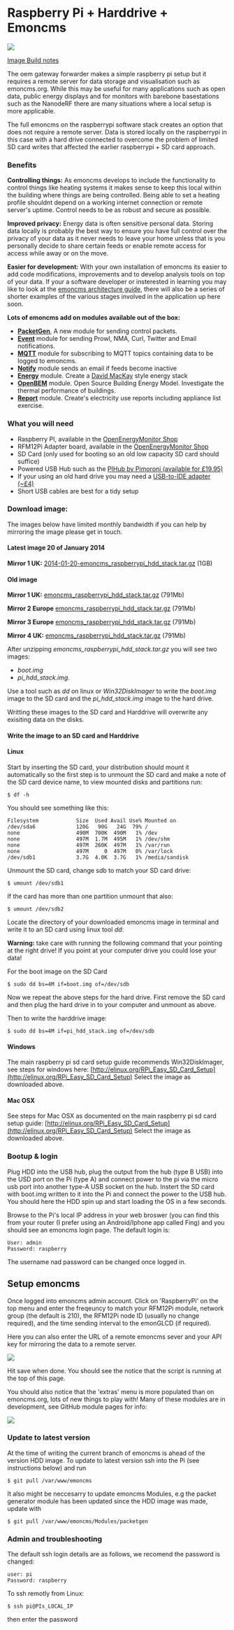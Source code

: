 # Raspberry Pi + Harddrive + Emoncms

![](files/pihdsetup.jpg)


[Image Build notes](http://emoncms.org/site/docs/raspberrypihddbuild)

The oem gateway forwarder makes a simple raspberry pi setup but it requires a remote server for data storage and visualisation such as emoncms.org. While this may be useful for many applications such as open data, public energy displays and for monitors with barebone basestations such as the NanodeRF there are many situations where a local setup is more applicable. 

The full emoncms on the raspberrypi software stack creates an option that does not require a remote server. Data is stored locally on the raspberrypi in this case with a hard drive connected to overcome the problem of limited SD card writes that affected the earlier raspberrypi + SD card approach.

### Benefits

**Controlling things:**
As emoncms develops to include the functionality to control things like heating systems it makes sense to keep this local within the building where things are being controlled. Being able to set a heating profile shouldnt depend on a working internet connection or remote server's uptime. Control needs to be as robust and secure as possible.

**Improved privacy:**
Energy data is often sensitive personal data. Storing data locally is probably the best way to ensure you have full control over the privacy of your data as it never needs to leave your home unless that is you personally decide to share certain feeds or enable remote access for access while away or on the move.

**Easier for development:**
With your own installation of emoncms its easier to add code modifications, improvements and to develop analysis tools on top of your data. If your a software developer or insterested in learning you may like to look at the [emoncms architecture guide](http://emoncms.org/site/docs/architecture), there will also be a series of shorter examples of the various stages involved in the application up here soon.

**Lots of emoncms add on modules available out of the box:**

- [**PacketGen**](https://github.com/emoncms/packetgen), A new module for sending control packets.
- [**Event**](https://github.com/emoncms/event) module for sending Prowl, NMA, Curl, Twitter and Email notifications.
- [**MQTT**](http://github.com/elyobelyob/mqtt) module for subscribing to MQTT topics containing data to be logged to emoncms.
- [**Notify**](http://github.com/emoncms/notify) module sends an email if feeds become inactive
- [**Energy**](http://github.com/emoncms/energy) module. Create a [David MacKay](http://withouthotair.com) style energy stack
- [**OpenBEM**](http://github.com/emoncms/openbem) module. Open Source Building Energy Model. Investigate the thermal performance of buildings.
- [**Report**](http://github.com/emoncms/report) module. Create's electricity use reports including appliance list exercise.

### What you will need

- Raspberry PI, available in the [OpenEnergyMonitor Shop](http://shop.openenergymonitor.com/raspberry-pi-model-b/)
- RFM12Pi Adapter board, available in the [OpenEnergyMonitor Shop](http://shop.openenergymonitor.com/rfm12pi-v2-raspberry-pi-expansion-board/)
- SD Card (only used for booting so an old low capacity SD card should suffice)
- Powered USB Hub such as the [PIHub by Pimoroni (available for £19.95)](http://shop.pimoroni.com/products/pihub)
- If your using an old hard drive you may need a [USB-to-IDE adapter (~£4)](http://www.amazon.co.uk/gp/product/B009C6O1BM/)
- Short USB cables are best for a tidy setup


### Download image: 
The images below have limited monthly bandwidth if you can help by mirroring the image please get in touch.

#### Latest image 20 of January 2014

**Mirror 1 UK:** [2014-01-20-emoncms_raspberrypi_hdd_stack.tar.gz](http://217.9.195.228/2014-01-20-emoncms_raspberrypi_hdd_stack.zip) (1GB)

#### Old image
**Mirror 1 UK:** [emoncms_raspberrypi_hdd_stack.tar.gz](http://217.9.195.228/emoncms_raspberrypi_hdd_stack.tar.gz) (791Mb)

**Mirror 2 Europe** [emoncms_raspberrypi_hdd_stack.tar.gz](http://www.pizzacapri.dk/oem/emoncms_raspberrypi_hdd_stack.tar.gz) (791Mb)

**Mirror 3 Europe** [emoncms_raspberrypi_hdd_stack.tar.gz](http://xn--pizzalg-v1a.dk/oem/emoncms_raspberrypi_hdd_stack.tar.gz) (791Mb)

**Mirror 4 UK:** [emoncms_raspberrypi_hdd_stack.tar.gz](http://213.138.101.177/emoncms_raspberrypi_hdd_stack.tar.gz) (791Mb)

After unzipping *emoncms_raspberrypi_hdd_stack.tar.gz* you will see two images: 

- *boot.img*
- *pi_hdd_stack.img*. 

Use a tool such as *dd* on linux or *Win32DiskImager* to write the *boot.img* image to the SD card and the *pi\_hdd\_stack.img* image to the hard drive. 

Writting these images to the SD card and Harddrive will overwrite any exisiting data on the disks.

#### Write the image to an SD card and Harddrive

#### Linux

Start by inserting the SD card, your distribution should mount it automatically so the first step is to unmount the SD card and make a note of the SD card device name, to view mounted disks and partitions run:

    $ df -h

You should see something like this:

    Filesystem            Size  Used Avail Use% Mounted on
    /dev/sda6             120G   90G   24G  79% /
    none                  490M  700K  490M   1% /dev
    none                  497M  1.7M  495M   1% /dev/shm
    none                  497M  260K  497M   1% /var/run
    none                  497M     0  497M   0% /var/lock
    /dev/sdb1             3.7G  4.0K  3.7G   1% /media/sandisk

Unmount the SD card, change sdb to match your SD card drive:

    $ umount /dev/sdb1 

If the card has more than one partition unmount that also: 

    $ umount /dev/sdb2

Locate the directory of your downloaded emoncms image in terminal and write it to an SD card using linux tool *dd*:

<div class='alert alert-error'><i class='icon-fire'></i> <b>Warning:</b> take care with running the following command that your pointing at the right drive! If you point at your computer drive you could lose your data!</div>

For the boot image on the SD Card

    $ sudo dd bs=4M if=boot.img of=/dev/sdb
    
Now we repeat the above steps for the hard drive. First remove the SD card and then plug the hard drive in to your computer and unmount as above.

Then to write the harddrive image:
    
    $ sudo dd bs=4M if=pi_hdd_stack.img of=/dev/sdb

#### Windows 

The main raspberry pi sd card setup guide recommends Win32DiskImager, see steps for windows here: 
[http://elinux.org/RPi_Easy_SD_Card_Setup](http://elinux.org/RPi_Easy_SD_Card_Setup)
Select the image as downloaded above.

#### Mac OSX 

See steps for Mac OSX as documented on the main raspberry pi sd card setup guide:
[http://elinux.org/RPi_Easy_SD_Card_Setup](http://elinux.org/RPi_Easy_SD_Card_Setup)
Select the image as downloaded above.

### Bootup & login

Plug HDD into the USB hub, plug the output from the hub (type B USB) into the USD port on the Pi (type A) and connect power to the pi via the micro usb port into another type-A USB socket on the hub. Instert the SD card with boot.img written to it into the Pi and connect the power to the USB hub. You should here the HDD spin up and start loading the OS in a few seconds. 

Browse to the Pi's local IP address in your web broswer (you can find this from your router (I prefer using an Android/Iphone app called Fing) and you should see an emoncms login page. The default login is:
	
	User: admin
	Password: raspberry

The username nad password can be changed once logged in. 

## Setup emoncms

Once logged into emoncms admin account. Click on 'RaspberryPi' on the top menu and enter the freqeuncy to match your RFM12Pi module, network group (the default is 210), the RFM12Pi node ID (usually no change required), and the time sending interval to the emonGLCD (if required). 

Here you can also enter the URL of a remote emoncms sever and your API key for mirroring the data to a remote server. 

![](files/RasPi_emoncms.png)

Hit save when done. You should see the notice that the script is running at the top of this page. 

You should also notice that the 'extras' menu is more populated than on emoncms.org, lots of new things to play with! Many of these modules are in development, see GitHub module pages for info:

![](files/RasPi_emoncms_extras.png)

### Update to latest version 

At the time of writing the current branch of emoncms is ahead of the version HDD image. To update to latest version ssh into the Pi (see instructions below) and run 

	$ git pull /var/www/emoncms 

It also might be neccesarry to update emoncms Modules, e.g the packet generator module has been updated since the HDD image was made, update with

	$ git pull /var/www/emoncms/Modules/packetgen


### Admin and troubleshooting

The default ssh login details are as follows, we recomend the password is changed:

	user: pi
	Password: raspberry

To ssh remotly from Linux:

	$ ssh pi@PIs_LOCAL_IP

then enter the password

<br><br>


